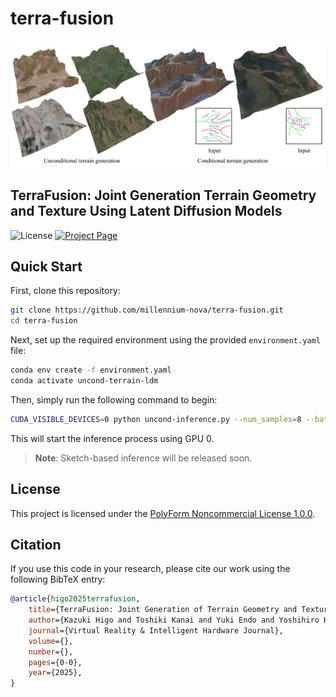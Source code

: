 # terra-fusion
<div align="center" style="background-color: white;">
    <img src="images/teaser.png" width="800">
</div>

## TerraFusion: Joint Generation Terrain Geometry and Texture Using Latent Diffusion Models

![License](https://img.shields.io/badge/license-PolyForm_Noncommercial-4caf50)
[![Project Page](https://img.shields.io/badge/Project_Page-TerraFusion-blue)](https://millennium-nova.github.io/terra-fusion-page/)

## Quick Start

First, clone this repository:

```bash
git clone https://github.com/millennium-nova/terra-fusion.git
cd terra-fusion
```
Next, set up the required environment using the provided `environment.yaml` file:

```bash
conda env create -f environment.yaml
conda activate uncond-terrain-ldm
```

Then, simply run the following command to begin:

```bash
CUDA_VISIBLE_DEVICES=0 python uncond-inference.py --num_samples=8 --batch_size=4
```

This will start the inference process using GPU 0.

> **Note**: Sketch-based inference will be released soon.

## License

This project is licensed under the [PolyForm Noncommercial License 1.0.0](LICENSE).

## Citation

If you use this code in your research, please cite our work using the following BibTeX entry:

```bibtex
@article{higo2025terrafusion,
    title={TerraFusion: Joint Generation of Terrain Geometry and Texture Using Latent Diffusion Models},
    author={Kazuki Higo and Toshiki Kanai and Yuki Endo and Yoshihiro Kanamori},
    journal={Virtual Reality & Intelligent Hardware Journal},
    volume={},
    number={},
    pages={0-0},
    year={2025},
}
```